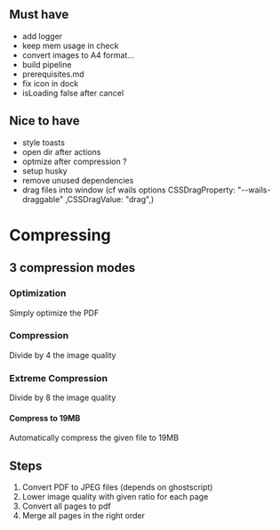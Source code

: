 
## Must have
- add logger
- keep mem usage in check
- convert images to A4 format...
- build pipeline
- prerequisites.md
- fix icon in dock
- isLoading false after cancel

## Nice to have
- style toasts
- open dir after actions
- optmize after compression ?
- setup husky
- remove unused dependencies
- drag files into window (cf wails options CSSDragProperty: "--wails-draggable" ,CSSDragValue: "drag",)

# Compressing
## 3 compression modes
### Optimization
Simply optimize the PDF
### Compression
Divide by 4 the image quality 
### Extreme Compression
Divide by 8 the image quality
#### Compress to 19MB
Automatically compress the given file to 19MB


## Steps
1. Convert PDF to JPEG files (depends on ghostscript)
2. Lower image quality with given ratio for each page
3. Convert all pages to pdf
4. Merge all pages in the right order